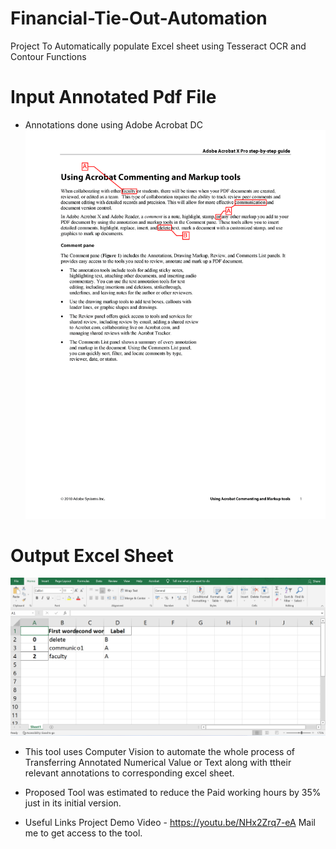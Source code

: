 # Financial-Tie-Out-Automation
Project To Automatically populate Excel sheet using Tesseract OCR and Contour Functions
# Input Annotated Pdf File
* Annotations done using Adobe Acrobat DC
![Image](https://github.com/RohitSinghee228/Financial-Tie-Out-Automation/blob/main/Input%20_Image/5.png)
# Output Excel Sheet
![Output](https://github.com/RohitSinghee228/Financial-Tie-Out-Automation/blob/main/Output%20Excel%20Sheets/Output%20excel.png)
* This tool uses Computer Vision to automate the whole process of Transferring Annotated Numerical Value or Text along with ttheir relevant annotations to corresponding excel sheet.

* Proposed Tool was estimated to reduce the Paid working hours by 35% just in its initial version.

* Useful Links
Project Demo Video - https://youtu.be/NHx2Zrq7-eA
Mail me to get access to the tool.
